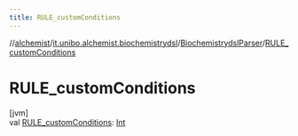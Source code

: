 ```yaml
---
title: RULE_customConditions
---
```

//[alchemist](../../../index.html)/[it.unibo.alchemist.biochemistrydsl](../index.html)/[BiochemistrydslParser](index.html)/[RULE_customConditions](-r-u-l-e_custom-conditions.html)



# RULE_customConditions



[jvm]\
val [RULE_customConditions](-r-u-l-e_custom-conditions.html): [Int](https://kotlinlang.org/api/latest/jvm/stdlib/kotlin/-int/index.html)




